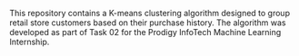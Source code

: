 








This repository contains a K-means clustering algorithm designed to group retail store customers based on their purchase history. The algorithm was developed as part of Task 02 for the Prodigy InfoTech Machine Learning Internship.
